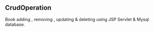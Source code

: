 CrudOperation
-------------
Book adding , removing , updating & deleting using JSP Servlet & Mysql database.
